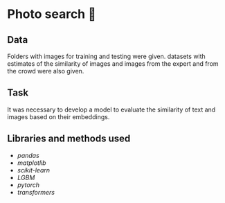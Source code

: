 # Photo search 📸

## Data

Folders with images for training and testing were given. datasets with estimates of the similarity of images and images from the expert and from the crowd were also given.

## Task

It was necessary to develop a model to evaluate the similarity of text and images based on their embeddings.

## Libraries and methods used

- *pandas*
- *matplotlib*
- *scikit-learn*
- *LGBM*
- *pytorch*
- *transformers*
